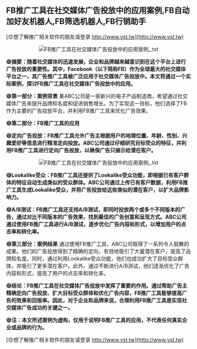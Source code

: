 ## **FB推广工具在社交媒体广告投放中的应用案例,FB自动加好友机器人,FB筛选机器人,FB行销助手**

[😍想了解推广相关软件的朋友请登录 http://www.vst.tw](http://www.vst.tw)

 <center><img src="https://vst.tw/MP4/tuiguang/png/7.png" alt="FB推广工具在社交媒体广告投放中的应用案例_.txt"></center>

**😄摘要：随着社交媒体的迅速发展，企业和品牌越来越意识到在这个平台上进行广告投放的重要性。其中，Facebook（以下简称FB）作为全球最大的社交媒体平台之一，其广告推广工具被广泛应用于社交媒体广告投放中。本文将通过一个实际案例，探讨FB推广工具在社交媒体广告投放中的应用。**

**😄第一部分：案例背景**
某ABC公司是一家新兴的电子产品制造商，希望通过社交媒体广告来提升品牌知名度和促进销售增长。为了实现这一目标，他们选择了FB作为主要的广告投放平台，并利用FB推广工具来优化广告效果。

**😄第二部分：FB推广工具的应用**

**😄定向广告投放：FB推广工具允许广告主根据用户的地理位置、年龄、性别、兴趣爱好等信息进行精准定向投放。ABC公司通过仔细研究目标受众的特征，并利用FB推广工具进行定向广告投放，以确保广告只展示给潜在客户。**

 <center><img src="https://vst.tw/MP4/tuiguang/png/0.png" alt="FB推广工具在社交媒体广告投放中的应用案例_.txt"></center>

**😄Lookalike受众：FB推广工具还提供了Lookalike受众功能，即根据已有客户群体的特征自动生成类似的受众群体。ABC公司通过上传已有客户数据，利用FB推广工具生成Lookalike受众，并将广告投放给这些类似的潜在客户，以扩大品牌影响力。**

**😄A/B测试：FB推广工具还支持A/B测试，即同时投放两个或多个不同版本的广告，通过对比不同版本的广告效果，找到最佳的广告创意和呈现方式。ABC公司通过使用FB推广工具进行A/B测试，逐步优化广告内容和形式，以增加用户的点击率和转化率。**

**😄第三部分：案例结果**
通过使用FB推广工具，ABC公司取得了一系列令人鼓舞的成果。他们的广告投放得到了精确的定向，有效地吸引了大量潜在客户，提高了品牌知名度。同时，通过利用Lookalike受众功能，他们也成功扩大了目标受众群体，并吸引了更多潜在客户。此外，通过不断进行A/B测试，他们逐渐优化了广告内容和形式，提高了用户的点击率和转化率。

**😄结论：FB推广工具在社交媒体广告投放中发挥了重要的作用。通过帮助广告主精确定向广告投放、扩大目标受众群体和优化广告内容，FB推广工具能够提高广告的效果和回报率。因此，对于企业和品牌来说，合理利用FB推广工具是实现社交媒体广告成功的关键之一。**

**😄注：本文所述案例为虚构，仅用于说明FB推广工具的应用，不代表任何真实企业或品牌的行为。**

[😍想了解推广相关软件的朋友请登录 http://www.vst.tw](http://www.vst.tw)



